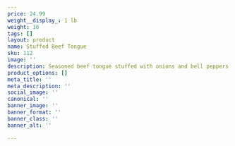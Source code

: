 ```yaml
---
price: 24.99
weight__display_: 1 lb
weight: 16
tags: []
layout: product
name: Stuffed Beef Tongue
sku: 112
image: ''
description: Seasoned beef tongue stuffed with onions and bell peppers
product_options: []
meta_title: ''
meta_description: ''
social_image: ''
canonical: ''
banner_image: ''
banner_format: ''
banner_class: ''
banner_alt: ''

---
```

